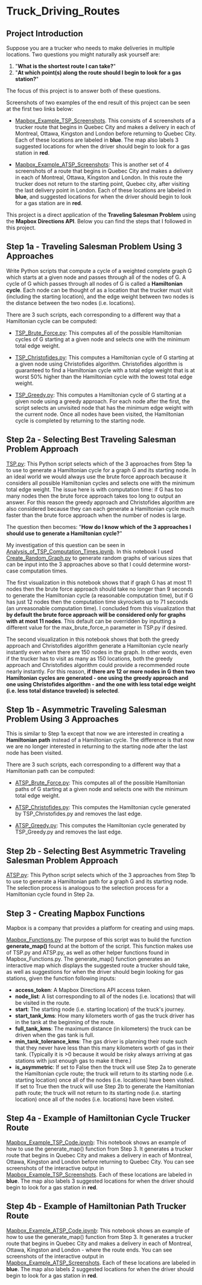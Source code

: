 # Truck_Driving_Routes

## Project Introduction

Suppose you are a trucker who needs to make deliveries in multiple locations. Two questions you might naturally ask yourself are:

1. "**What is the shortest route I can take?**"
2. "**At which point(s) along the route should I begin to look for a gas station?**"

The focus of this project is to answer both of these questions. 

Screenshots of two examples of the end result of this project can be seen at the first two links below:

- [Mapbox_Example_TSP_Screenshots](https://github.com/nateofspades/Shortest_Driving_Route/tree/master/Mapbox/Mapbox_Example_TSP_Screenshots). This consists of 4 screenshots of a trucker route that begins in Quebec City and makes a delivery in each of Montreal, Ottawa, Kingston and London before returning to Quebec City. Each of these locations are labeled in **blue**. The map also labels 3 suggested locations for when the driver should begin to look for a gas station in **red**. 

- [Mapbox_Example_ATSP_Screenshots](https://github.com/nateofspades/Shortest_Driving_Route/tree/master/Mapbox/Mapbox_Example_ATSP_Screenshots): This is another set of 4 screenshots of a route that begins in Quebec City and makes a delivery in each of Montreal, Ottawa, Kingston and London. In this route the trucker does not return to the starting point, Quebec city, after visiting the last delivery point in London. Each of these locations are labeled in **blue**, and suggested locations for when the driver should begin to look for a gas station are in **red**. 

This project is a direct application of the **Traveling Salesman Problem** using the **Mapbox Directions API**. Below you can find the steps that I followed in this project.

## Step 1a - Traveling Salesman Problem Using 3 Approaches

Write Python scripts that compute a cycle of a weighted complete graph G which starts at a given node and passes through all of the nodes of G. A cycle of G which passes through all nodes of G is called a **Hamiltonian cycle**. Each node can be thought of as a location that the trucker must visit (including the starting location), and the edge weight between two nodes is the distance between the two nodes (i.e. locations).

There are 3 such scripts, each corresponding to a different way that a Hamiltonian cycle can be computed: 

- [TSP_Brute_Force.py](https://github.com/nateofspades/Shortest_Driving_Route/blob/master/TSP_Brute_Force.py): This computes all of the possible Hamiltonian cycles of G starting at a given node and selects one with the minimum total edge weight.

- [TSP_Christofides.py](https://github.com/nateofspades/Shortest_Driving_Route/blob/master/TSP_Christofides.py): This computes a Hamiltonian cycle of G starting at a given node using Christofides algorithm. Christofides algorithm is guaranteed to find a Hamiltonian cycle with a total edge weight that is at worst 50% higher than the Hamiltonian cycle with the lowest total edge weight.

- [TSP_Greedy.py](https://github.com/nateofspades/Shortest_Driving_Route/blob/master/TSP_Greedy.py): This computes a Hamiltonian cycle of G starting at a given node using a greedy approach. For each node after the first, the script selects an unvisited node that has the minimum edge weight with the current node. Once all nodes have been visited, the Hamiltonian cycle is completed by returning to the starting node.

## Step 2a - Selecting Best Traveling Salesman Problem Approach

[TSP.py](https://github.com/nateofspades/Shortest_Driving_Route/blob/master/TSP.py): This Python script selects which of the 3 approaches from Step 1a to use to generate a Hamiltonian cycle for a graph G and its starting node. In an ideal world we would always use the brute force approach because it considers all possible Hamiltonian cycles and selects one with the minimum total edge weight. The issue here is with computation time: if G has too many nodes then the brute force approach takes too long to output an answer. For this reason the greedy approach and Christofides algorithm are also considered because they can each generate a Hamiltonian cycle much faster than the brute force approach when the number of nodes is large.

The question then becomes: "**How do I know which of the 3 approaches I should use to generate a Hamiltonian cycle?**"

My investigation of this question can be seen in
[Analysis_of_TSP_Computation_Times.ipynb](https://github.com/nateofspades/Shortest_Driving_Route/blob/master/Analysis_of_TSP_Computation_Times.ipynb). In this notebook I used [Create_Random_Graph.py](https://github.com/nateofspades/Shortest_Driving_Route/blob/master/Create_Random_Graph.py) to generate random graphs of various sizes that can be input into the 3 approaches above so that I could determine worst-case computation times. 

The first visualization in this notebook shows that if graph G has at most 11 nodes then the brute force approach should take no longer than 9 seconds to generate the Hamiltonian cycle (a reasonable computation time), but if G has just 12 nodes then the computation time skyrockets up to 71 seconds (an unreasonable computation time). I concluded from this visualization that **by default the brute force approach will be considered only for graphs with at most 11 nodes**. This default can be overridden by inputting a different value for the max_brute_force_n parameter in TSP.py if desired.

The second visualization in this notebook shows that both the greedy approach and Christofides algorithm generate a Hamiltonian cycle nearly instantly even when there are  150 nodes in the graph. In other words, even if the trucker has to visit as many as 150 locations, both the greedy approach and Christofides algorithm could provide a recommended route nearly instantly. For this reason, **if there are 12 or more nodes in G then two Hamiltonian cycles are generated - one using the greedy approach and one using Christofides algorithm - and the one with less total edge weight (i.e. less total distance traveled) is selected**.

## Step 1b - Asymmetric Traveling Salesman Problem Using 3 Approaches

This is similar to Step 1a except that now we are interested in creating a **Hamiltonian path** instead of a Hamiltonian cycle. The difference is that now we are no longer interested in returning to the starting node after the last node has been visited. 

There are 3 such scripts, each corresponding to a different way that a Hamiltonian path can be computed:

- [ATSP_Brute_Force.py](https://github.com/nateofspades/Shortest_Driving_Route/blob/master/ATSP_Brute_Force.py): This computes all of the possible Hamiltonian paths of G starting at a given node and selects one with the minimum total edge weight.

- [ATSP_Christofides.py](https://github.com/nateofspades/Shortest_Driving_Route/blob/master/ATSP_Christofides.py): This computes the Hamiltonian cycle generated by TSP_Christofides.py and removes the last edge.

- [ATSP_Greedy.py](https://github.com/nateofspades/Shortest_Driving_Route/blob/master/ATSP_Greedy.py): This computes the Hamiltonian cycle generated by TSP_Greedy.py and removes the last edge.

## Step 2b - Selecting Best Asymmetric Traveling Salesman Problem Approach

[ATSP.py](https://github.com/nateofspades/Shortest_Driving_Route/blob/master/ATSP.py): This Python script selects which of the 3 approaches from Step 1b to use to generate a Hamiltonian path for a graph G and its starting node. The selection process is analogous to the selection process for a Hamiltonian cycle found in Step 2a. 


## Step 3 - Creating Mapbox Functions

Mapbox is a company that provides a platform for creating and using maps.

[Mapbox_Functions.py](https://github.com/nateofspades/Shortest_Driving_Route/blob/master/Mapbox/Mapbox_Functions.py): The purpose of this script was to build the function **generate_map()** found at the bottom of the script. This function makes use of TSP.py and ATSP.py, as well as other helper functions found in Mapbox_Functions.py. The generate_map() function generates an interactive map which displays the suggested route a trucker should take, as well as suggestions for when the driver should begin looking for gas stations, given the function following inputs:

- **access_token**: A Mapbox Directions API access token.
- **node_list**: A list corresponding to all of the nodes (i.e. locations) that will be visited in the route.
- **start**: The starting node (i.e. starting location) of the truck's journey.
- **start_tank_kms**: How many kilometers worth of gas the truck driver has in the tank at the beginning of the route.
- **full_tank_kms**: The maximum distance (in kilometers) the truck can be driven when the gas tank is full.
- **min_tank_tolerance_kms**: The gas driver is planning their route such that they never have less than this many kilometers worth of gas in their tank. (Typically it is >0 because it would be risky always arriving at gas stations with just enough gas to make it there.)
- **is_asymmetric**: If set to False then the truck will use Step 2a to generate the Hamiltonian cycle route; the truck will return to its starting node (i.e. starting location) once all of the nodes (i.e. locations) have been visited. If set to True then the truck will use Step 2b to generate the Hamiltonian path route; the truck will not return to its starting node (i.e. starting location) once all of the nodes (i.e. locations) have been visited.

## Step 4a - Example of Hamiltonian Cycle Trucker Route

[Mapbox_Example_TSP_Code.ipynb](https://github.com/nateofspades/Shortest_Driving_Route/blob/master/Mapbox/Mapbox_Example_TSP_Code.ipynb): This notebook shows an example of how to use the generate_map() function from Step 3. It generates a trucker route that begins in Quebec City and makes a delivery in each of Montreal, Ottawa, Kingston and London before returning to Quebec City. You can see screenshots of the interactive output in 
[Mapbox_Example_TSP_Screenshots](https://github.com/nateofspades/Shortest_Driving_Route/tree/master/Mapbox/Mapbox_Example_TSP_Screenshots). Each of these locations are labeled in **blue**. The map also labels 3 suggested locations for when the driver should begin to look for a gas station in **red**. 

## Step 4b - Example of Hamiltonian Path Trucker Route
[Mapbox_Example_ATSP_Code.ipynb](https://github.com/nateofspades/Shortest_Driving_Route/blob/master/Mapbox/Mapbox_Example_TSP_Code.ipynb): This notebook shows an example of how to use the generate_map() function from Step 3. It generates a trucker route that begins in Quebec City and makes a delivery in each of Montreal, Ottawa, Kingston and London - where the route ends. You can see screenshots of the interactive output in [Mapbox_Example_ATSP_Screenshots](https://github.com/nateofspades/Shortest_Driving_Route/tree/master/Mapbox/Mapbox_Example_ATSP_Screenshots). Each of these locations are labeled in **blue**. The map also labels 2 suggested locations for when the driver should begin to look for a gas station in **red**. 
